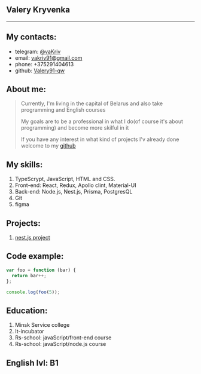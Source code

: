 ## Valery Kryvenka 
_______________

## My contacts: ##

* telegram: [@vaKriv](https://t.me/vaKriv)
* email: vakriv91@gmail.com
* phone: +375291404613
* github: [Valery91-qw](https://github.com/Valery91-qw)

## About me: ##
> Currently, I'm living in the capital of Belarus and also take programming and English courses
>
> My goals are to be a professional in what I do(of course it's about programming) and become more skilful in it
>
> If you have any interest in what kind of projects I'v already done welcome to my [github](https://github.com/Valery91-qw)

## My skills: ##
1. TypeScrypt, JavaScript, HTML and CSS.
2. Front-end: React, Redux, Apollo clint, Material-UI
3. Back-end: Node.js, Nest.js, Prisma, PostgresQL 
4. Git 
5. figma

## Projects: ##
1. [nest.js project](https://github.com/Valery91-qw/nodejs2022Q2-service)

## Code example: ##
``` js
var foo = function (bar) {
  return bar++;
};

console.log(foo(5));
```
## Education: ##

1. Minsk Service college
2. It-incubator
3. Rs-school: javaScript/front-end course
4. Rs-school: javaScript/node.js course

## English lvl: B1 ##
